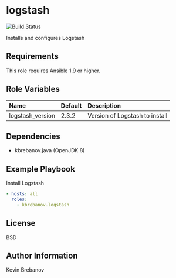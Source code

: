 logstash
========

[![Build Status](https://travis-ci.org/kbrebanov/ansible-logstash.svg?branch=master)](https://travis-ci.org/kbrebanov/ansible-logstash)

Installs and configures Logstash

Requirements
------------

This role requires Ansible 1.9 or higher.

Role Variables
--------------

| Name             | Default | Description                    |
|:-----------------|:--------|:-------------------------------|
| logstash_version | 2.3.2   | Version of Logstash to install |

Dependencies
------------

- kbrebanov.java (OpenJDK 8)

Example Playbook
----------------

Install Logstash
```yaml
- hosts: all
  roles:
    - kbrebanov.logstash
```

License
-------

BSD

Author Information
------------------

Kevin Brebanov
